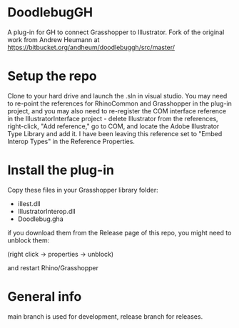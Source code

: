 # DoodlebugGH
A plug-in for GH to connect Grasshopper to Illustrator. 
Fork of the original work from Andrew Heumann at https://bitbucket.org/andheum/doodlebuggh/src/master/

# Setup the repo

Clone to your hard drive and launch the .sln in visual studio. You may need to re-point the references for RhinoCommon and Grasshopper in the plug-in project, and you may also need to re-register the COM interface reference in the IllustratorInterface project - delete Illustrator from the references, right-click, "Add reference," go to COM, and locate the Adobe Illustrator Type Library and add it. I have been leaving this reference set to "Embed Interop Types" in the Reference Properties. 

# Install the plug-in
Copy these files in your Grasshopper library folder:
- illest.dll
- IllustratorInterop.dll
- Doodlebug.gha

if you download them from the Release page of this repo, you might need to unblock them:

(right click -> properties -> unblock) 

and restart Rhino/Grasshopper

# General info
main branch is used for development, release branch for releases.
